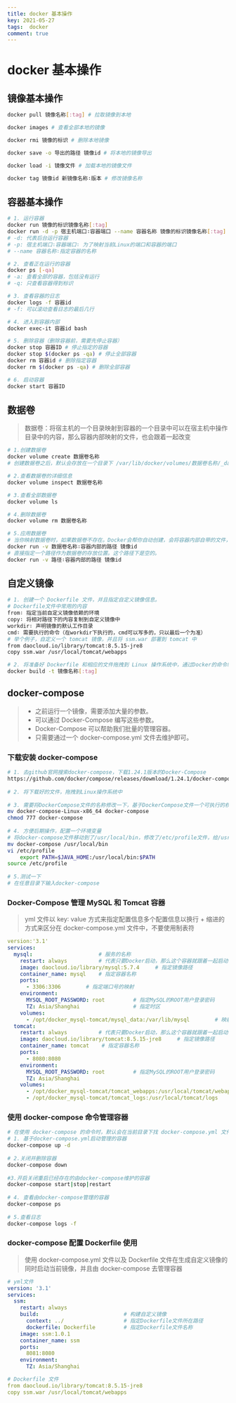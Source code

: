 ```yaml
---
title: docker 基本操作
key: 2021-05-27
tags:  docker
comment: true
---
```


# docker 基本操作

## 镜像基本操作

```sh
docker pull 镜像名称[:tag] # 拉取镜像到本地

docker images # 查看全部本地的镜像

docker rmi 镜像的标识 # 删除本地镜像

docker save -o 导出的路径 镜像id # 将本地的镜像导出

docker load -i 镜像文件 # 加载本地的镜像文件

docker tag 镜像id 新镜像名称∶版本 # 修改镜像名称
```

## 容器基本操作

```sh
# 1. 运行容器
docker run 镜像的标识镜像名称[:tag] 
docker run -d -p 宿主机端口∶容器端口 --name 容器名称 镜像的标识镜像名称[:tag]
# -d: 代表后台运行容器
# -p: 宿主机端口∶容器端口∶ 为了映射当前Linux的端口和容器的端口
# --name 容器名称∶指定容器的名称

# 2. 查看正在运行的容器 
docker ps [-qa]
# -a: 查看全部的容器，包括没有运行
# -q: 只查看容器得到标识

# 3. 查看容器的日志 
docker logs -f 容器id
# -f: 可以滚动查看日志的最后几行

# 4. 进入到容器内部 
docker exec-it 容器id bash

# 5. 删除容器（删除容器前，需要先停止容器）
docker stop 容器ID # 停止指定的容器
docker stop $(docker ps -qa) # 停止全部容器
docker rm 容器id # 删除指定容器
docker rm $(docker ps -qa) # 删除全部容器

# 6. 启动容器
docker start 容器ID
```

## 数据卷

> 数据卷：将宿主机的一个目录映射到容器的一个目录中可以在宿主机中操作目录中的内容，那么容器内部映射的文件，也会跟着一起改变



```sh
# 1.创建数据卷
docker volume create 数据卷名称
# 创建数据卷之后，默认会存放在一个目录下 /var/lib/docker/volumes/数据卷名称/_data

# 2.查看数据卷的详细信息 
docker volume inspect 数据卷名称

# 3.查看全部数据卷 
docker volume ls

# 4.删除数据卷 
docker volume rm 数据卷名称

# 5.应用数据卷
# 当你映射数据卷时，如果数据卷不存在。Docker会帮你自动创建，会将容器内部自带的文件，存储在默认的存放路径中。 
docker run -v 数据卷名称∶容器内部的路径 镜像id
# 直接指定一个路径作为数据卷的存放位置。这个路径下是空的。 
docker run -v 路径∶容器内部的路径 镜像id
```

## 自定义镜像

```sh
# 1. 创建一个 Dockerfile 文件，并且指定自定义镜像信息。
# Dockerfile文件中常用的内容 
from∶ 指定当前自定义镜像依赖的环境
copy∶ 将相对路径下的内容复制到自定义镜像中
workdir∶ 声明镜像的默认工作目录
cmd∶ 需要执行的命令（在workdir下执行的，cmd可以写多的，只以最后一个为准）
# 举个例子，自定义一个 tomcat 镜像，并且将 ssm.war 部署到 tomcat 中 
from daocloud.io/library/tomcat:8.5.15-jre8 
copy ssm.war /usr/local/tomcat/webapps

# 2. 将准备好 Dockerfile 和相应的文件拖拽到 Linux 操作系统中，通过Docker的命令制作镜像
docker build -t 镜像名称[:tag]
```

## docker-compose

> - 之前运行一个镜像，需要添加大量的参数。
> - 可以通过 Docker-Compose 编写这些参数。
> - Docker-Compose 可以帮助我们批量的管理容器。
> - 只需要通过一个 docker-compose.yml 文件去维护即可。

### 下载安装 docker-compose

```sh
# 1. 去github官网搜索docker-compose，下载1.24.1版本的Docker-Compose
https://github.com/docker/compose/releases/dowmload/1.24.1/docker-compose-Linux-x86_64
 
# 2. 将下载好的文件，拖拽到Linux操作系统中
 
# 3. 需要将DockerCompose文件的名称修改一下，基于DockerCompose文件一个可执行的权限 
mv docker-compose-Linux-x86_64 docker-compose 
chmod 777 docker-compose
 
# 4. 方便后期操作，配置一个环境变量
# 将docker-compose文件移动到了/usr/local/bin，修改了/etc/profile文件，给/usr/local/bin配置到了PATH中 
mv docker-compose /usr/local/bin 
vi /etc/profile
    export PATH=$JAVA_HOME:/usr/local/bin:$PATH 
source /etc/profile
 
# 5.测试一下
# 在任意目录下输入docker-compose
```

### Docker-Compose 管理 MySQL 和 Tomcat 容器

> yml 文件以 key∶ value 方式来指定配置信息多个配置信息以换行 + 缩进的方式来区分在 docker-compose.yml 文件中，不要使用制表符

```yaml
version:'3.1'
services:
  mysql:                     # 服务的名称
    restart: always          # 代表只要Docker启动，那么这个容器就跟着一起启动
    image: daocloud.io/library/mysql:5.7.4     # 指定镜像路径
    container_name: mysql    # 指定容器名称
    ports:
      - 3306:3306        # 指定端口号的映射
    environment:
      MYSQL_ROOT_PASSWORD: root         # 指定MySQL的ROOT用户登录密码
      TZ: Asia/Shanghai                 # 指定时区
    volumes:
      - /opt/docker_mysql-tomcat/mysql_data:/var/lib/mysql        # 映射数据卷
  tomcat:
    restart: always          # 代表只要Docker启动，那么这个容器就跟着一起启动
    image: daocloud.io/library/tomcat:8.5.15-jre8     # 指定镜像路径
    container_name: tomcat    # 指定容器名称
    ports:
      - 8080:8080       
    environment:
      MYSQL_ROOT_PASSWORD: root         # 指定MySQL的ROOT用户登录密码
      TZ: Asia/Shanghai                 
    volumes:
      - /opt/docker_mysql-tomcat/tomcat_webapps:/usr/local/tomcat/webapps       
      - /opt/docker_mysql-tomcat/tomcat_logs:/usr/local/tomcat/logs       

```

### 使用 docker-compose 命令管理容器

```sh
# 在使用 docker-compose 的命令时，默认会在当前目录下找 docker-compose.yml 文件
# 1. 基于docker-compose.yml启动管理的容器 
docker-compose up -d
 
# 2.关闭并删除容器 
docker-compose down
 
#3.开启关闭重启已经存在的由docker-compose维护的容器 
docker-compose start|stop|restart
 
# 4. 查看由docker-compose管理的容器 
docker-compose ps
 
# 5.查看日志 
docker-compose logs -f

```

### docker-compose 配置 Dockerfile 使用

> 使用 docker-compose.yml 文件以及 Dockerfile 文件在生成自定义镜像的同时启动当前镜像，并且由 docker-compose 去管理容器

```yaml
# yml文件
version: '3.1'
services:
  ssm:
    restart: always
    build:                           # 构建自定义镜像
      context: ../                   # 指定Dockerfile文件所在路径
      dockerfile: Dockerfile         # 指定Dockerfile文件名称
    image: ssm:1.0.1
    container_name: ssm
    ports:
      8081:8080
    environment:
      TZ: Asia/Shanghai

# Dockerfile 文件
from daocloud.io/library/tomcat:8.5.15-jre8
copy ssm.war /usr/local/tomcat/webapps
```

